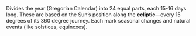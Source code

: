 Divides the year (Gregorian Calendar) into 24 equal parts, each 15-16 days long. These are based on the Sun’s position along the **ecliptic**—every 15 degrees of its 360 degree journey. Each mark seasonal changes and natural events (like solstices, equinoxes).